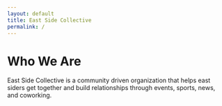 ```yaml
---
layout: default
title: East Side Collective
permalink: /
---
```


# Who We Are

East Side Collective is a community driven organization that helps east siders get together and build relationships through events, sports, news, and coworking.
